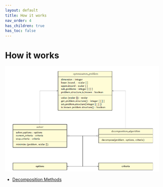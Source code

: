 ```yaml
---
layout: default
title: How it works
nav_order: 4
has_children: true
has_toc: false
---
```

# How it works

![Class Diagram](images/class_diagram.png)


- [Decomposition Methods](how-it-works/decomposition-methods.md)


<!-- Generated with mdsplit: https://github.com/alandefreitas/mdsplit -->
